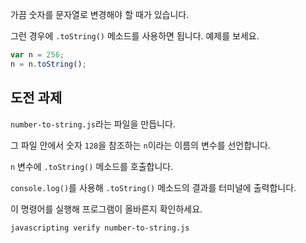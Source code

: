 가끔 숫자를 문자열로 변경해야 할 때가 있습니다.

그런 경우에 `.toString()` 메소드를 사용하면 됩니다. 예제를 보세요.

```js
var n = 256;
n = n.toString();
```

## 도전 과제

`number-to-string.js`라는 파일을 만듭니다.

그 파일 안에서 숫자 `128`을 참조하는 `n`이라는 이름의 변수를 선언합니다.

`n` 변수에 `.toString()` 메소드를 호출합니다.

`console.log()`를 사용해 `.toString()` 메소드의 결과를 터미널에 출력합니다.

이 명령어를 실행해 프로그램이 올바른지 확인하세요.

```bash
javascripting verify number-to-string.js
```
